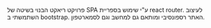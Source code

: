 פרויקט ריאקט הבנוי בשיטה של SPA ע"י שימוש בספריית react router.
 לעיצוב השתמשתי ב bootstrap.
  האתר רספונסיבי ומותאם גם למחשב וגם לסמארטפון.
  

